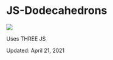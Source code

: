 # JS-Dodecahedrons
<img src="jsdodecahedrons.gif" />

<p>Uses THREE JS </p>
<p>Updated: April 21, 2021 </p>
